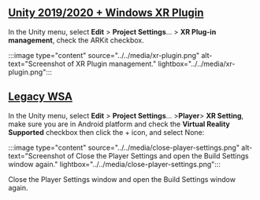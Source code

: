 ## [Unity 2019/2020 + Windows XR Plugin](#tab/winxr)

In the Unity menu, select **Edit** > **Project Settings**... > **XR Plug-in management**, check the ARKit checkbox.

:::image type="content" source="../../media/xr-plugin.png" alt-text="Screenshot of XR Plugin management." lightbox="../../media/xr-plugin.png":::

## [Legacy WSA](#tab/wsa)

In the Unity menu, select **Edit** > **Project Settings**... >**Player**> **XR Setting**, make sure you are in Android platform and check the **Virtual Reality Supported** checkbox then click the + icon, and select None:

:::image type="content" source="../../media/close-player-settings.png" alt-text="Screenshot of Close the Player Settings and open the Build Settings window again." lightbox="../../media/close-player-settings.png":::

Close the Player Settings window and open the Build Settings window again.
